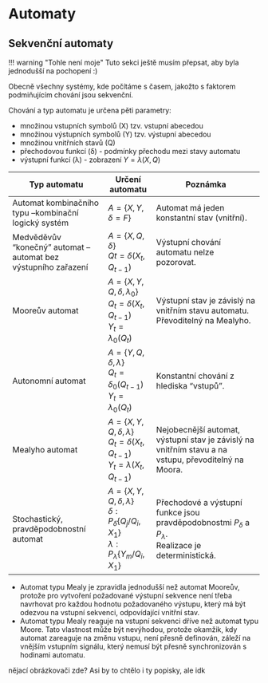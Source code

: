 # Automaty

## Sekvenční automaty
!!! warning "Tohle není moje"
    Tuto sekci ještě musím přepsat, aby byla jednodušší na pochopení :)

Obecně všechny systémy, kde počítáme s časem, jakožto s faktorem podmiňujícím chování jsou sekvenční.

Chování a typ automatu je určena pěti parametry:

- množinou vstupních symbolů (X) tzv. vstupní abecedou
- množinou výstupních symbolů (Y) tzv. výstupní abecedou
- množinou vnitřních stavů (Q)
- přechodovou funkcí (δ) - podmínky přechodu mezi stavy automatu
- výstupní funkcí (λ) - zobrazení $Y=λ(X,Q)$


| Typ automatu                                                   | Určení automatu                                                                        | Poznámka                                                                                               |
| -------------------------------------------------------------- | -------------------------------------------------------------------------------------- | ------------------------------------------------------------------------------------------------------ |
| Automat kombinačního typu –kombinační logický systém           | $A = \{X, Y, δ=F\}$                                                                    | Automat má jeden konstantní stav (vnitřní).                                                            |
| Medvěděvův “konečný” automat – automat bez výstupního zařazení | $A = \{X, Q, δ\}$<br>$Qt = δ(X_t, Q_{t-1} )$                                           | Výstupní chování automatu nelze pozorovat.                                                             |
| Mooreův automat                                                | $A = \{X, Y, Q, δ, λ_0\}$<br>$Q_t = δ(X_t, Q_{t-1})$<br>$Y_t = λ_0(Q_t)$               | Výstupní stav je závislý na vnitřním stavu automatu. Převoditelný na Mealyho.                          |
| Autonomní automat                                              | $A = \{Y, Q, δ, λ\}$<br>$Q_t = δ_0(Q_{t-1})$<br>$Y_t = λ_0(Q_t )$                      | Konstantní chování z hlediska “vstupů”.                                                                |
| Mealyho automat                                                | $A = \{X, Y, Q, δ, λ\}$<br>$Q_t=δ(X_t, Q_{t-1})$<br>$Y_t=λ(X_t, Q_{t-1})$              | Nejobecnější automat, výstupní stav je závislý na vnitřním stavu a na vstupu, převoditelný na Moora.   |
| Stochastický, pravděpodobnostní automat                        | $A = \{X, Y, Q, δ, λ\}$<br>$δ:P_δ \{Q_j / Q_i , X_1 \}$<br>$λ:P_λ \{Y_m / Q_i, X_1 \}$ | Přechodové a výstupní funkce jsou<br>pravděpodobnostmi $P_δ$ a $P_λ$.<br>Realizace je deterministická. |

- Automat typu Mealy je zpravidla jednodušší než automat Mooreův, protože pro vytvoření požadované výstupní sekvence není třeba navrhovat pro každou hodnotu požadovaného výstupu, který má být odezvou na vstupní sekvenci, odpovídající vnitřní stav.
- Automat typu Mealy reaguje na vstupní sekvenci dříve než automat typu Moore. Tato vlastnost může být nevýhodou, protože okamžik, kdy automat zareaguje na změnu vstupu, není přesně definován, záleží na vnějším vstupním signálu, který nemusí být přesně synchronizován s hodinami automatu.

nějací obrázkovači zde? Asi by to chtělo i ty popisky, ale idk